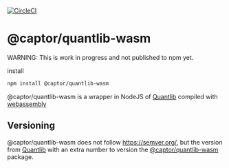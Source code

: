 [![CircleCI](https://circleci.com/gh/CaptorAB/node-quantlib/tree/master.svg?style=svg)](https://circleci.com/gh/CaptorAB/node-quantlib/tree/master)


# @captor/quantlib-wasm


WARNING: This is work in progress and not published to npm yet.


install

```bash
npm install @captor/quantlib-wasm
```

@captor/quantlib-wasm is a wrapper in NodeJS of [Quantlib](https://www.quantlib.org/) compiled with [webassembly](https://webassembly.org/)

## Versioning

@captor/quantlib-wasm does not follow https://semver.org/, but the version from [Quantlib](https://www.quantlib.org/) with an extra number to version the [@captor/quantlib-wasm](https://www.npmjs.com/package/@captor/quantlib-wasm) package.
